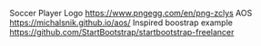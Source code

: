 Soccer Player Logo
https://www.pngegg.com/en/png-zclys
AOS
https://michalsnik.github.io/aos/
Inspired boostrap example
https://github.com/StartBootstrap/startbootstrap-freelancer